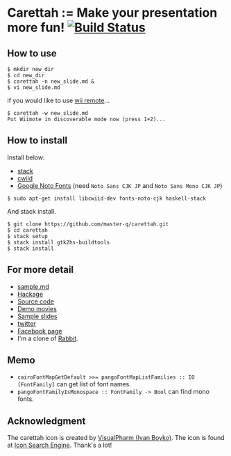 # Carettah := Make your presentation more fun! [![Build Status](https://api.travis-ci.org/master-q/carettah.svg)](https://travis-ci.org/master-q/carettah)

## How to use

~~~
$ mkdir new_dir
$ cd new_dir
$ carettah -n new_slide.md &
$ vi new_slide.md
~~~

if you would like to use
[wii remote](http://en.wikipedia.org/wiki/Wii_Remote)...

~~~
$ carettah -w new_slide.md
Put Wiimote in discoverable mode now (press 1+2)...
~~~

## How to install

Install below:

* [stack](https://www.stackage.org/)
* [cwiid](http://abstrakraft.org/cwiid)
* [Google Noto Fonts](http://www.google.com/get/noto/#/family/noto-sans-jpan) (need `Noto Sans CJK JP` and `Noto Sans Mono CJK JP`)

```
$ sudo apt-get install libcwiid-dev fonts-noto-cjk haskell-stack
```

And stack install.

~~~
$ git clone https://github.com/master-q/carettah.git
$ cd carettah
$ stack setup
$ stack install gtk2hs-buildtools
$ stack install
~~~

## For more detail

* [sample.md](./sample/sample.md)
* [Hackage](http://hackage.haskell.org/package/carettah)
* [Source code](https://github.com/master-q/carettah)
* [Demo movies](http://vimeo.com/channels/carettah)
* [Sample slides](http://www.slideshare.net/tag/carettah)
* [twitter](http://twitter.com/carettah)
* [Facebook page](http://www.facebook.com/pages/carettah/185683134833159)
* I'm a clone of [Rabbit](http://rabbit-shockers.org/).

## Memo

* `cairoFontMapGetDefault >>= pangoFontMapListFamilies :: IO [FontFamily]` can get list of font names.
* `pangoFontFamilyIsMonospace :: FontFamily -> Bool` can find mono fonts.

## Acknowledgment

The carettah icon is created by [VisualPharm (Ivan Boyko)](http://www.visualpharm.com/).
The icon is found at [Icon Search Engine](http://findicons.com/icon/69/turtle).
Thank's a lot!
